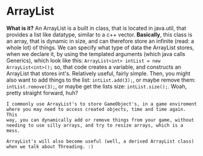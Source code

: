 ArrayList
==========
__What is it?__
	An ArrayList is a built in class, that is located in java.util, that provides a list like datatype, similar to a c++ vector.
	__Basically__, this class is an array, that is dynamic in size, and can therefore store an infinite (read: a whole lot) of things.
	We can specify what type of data the ArrayList stores, when we declare it, by using the templated arguments (which java calls Generics),
	which look like this: ```ArrayList<int> intList = new ArrayList<int>();``` so, that code creates a variable, and constructs an ArrayList 
	that stores int's. Relatively useful, fairly simple. Then, you might also want to add things to the list: ```intList.add(3);```, or maybe
	remove them: ```intList.remove(3);```, or maybe get the lists size: ```intList.size();```. 
	Woah, pretty straight forward, huh? 
	
	I commonly use ArrayList's to store GameObject's, in a game enviroment where you may need to access created objects, time and time again. This
	way, you can dynamically add or remove things from your game, without needing to use silly arrays, and try to resize arrays, which is a mess.
	
	ArrayList's will also become useful (well, a derived ArrayList class) when we talk about Threading. :)